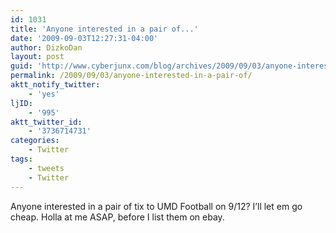 ```yaml
---
id: 1031
title: 'Anyone interested in a pair of...'
date: '2009-09-03T12:27:31-04:00'
author: DizkoDan
layout: post
guid: 'http://www.cyberjunx.com/blog/archives/2009/09/03/anyone-interested-in-a-pair-of/'
permalink: /2009/09/03/anyone-interested-in-a-pair-of/
aktt_notify_twitter:
    - 'yes'
ljID:
    - '995'
aktt_twitter_id:
    - '3736714731'
categories:
    - Twitter
tags:
    - tweets
    - Twitter
---
```


Anyone interested in a pair of tix to UMD Football on 9/12? I’ll let em go cheap. Holla at me ASAP, before I list them on ebay.
